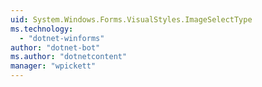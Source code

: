 ```yaml
---
uid: System.Windows.Forms.VisualStyles.ImageSelectType
ms.technology: 
  - "dotnet-winforms"
author: "dotnet-bot"
ms.author: "dotnetcontent"
manager: "wpickett"
---
```


